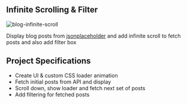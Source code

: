 ## Infinite Scrolling & Filter


![blog-infinite-scroll](https://user-images.githubusercontent.com/63305945/96287035-f1eec900-0ffe-11eb-9002-6dd9122ee734.gif)


Display blog posts from [jsonplaceholder](https://jsonplaceholder.typicode.com) and add infinite scroll to fetch posts and also add filter box

## Project Specifications

- Create UI & custom CSS loader animation
- Fetch initial posts from API and display
- Scroll down, show loader and fetch next set of posts
- Add filtering for fetched posts
